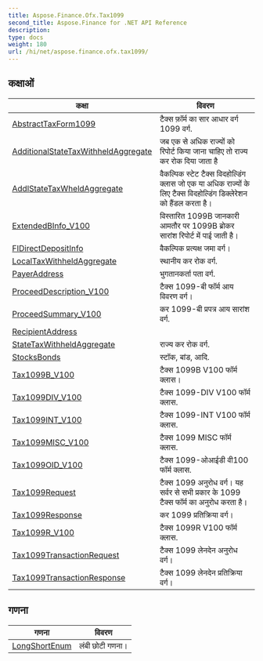 ```yaml
---
title: Aspose.Finance.Ofx.Tax1099
second_title: Aspose.Finance for .NET API Reference
description: 
type: docs
weight: 180
url: /hi/net/aspose.finance.ofx.tax1099/
---
```



## कक्षाओं

| कक्षा | विवरण |
| --- | --- |
| [AbstractTaxForm1099](./abstracttaxform1099/) | टैक्स फ़ॉर्म का सार आधार वर्ग 1099 वर्ग. |
| [AdditionalStateTaxWithheldAggregate](./additionalstatetaxwithheldaggregate/) | जब एक से अधिक राज्यों को रिपोर्ट किया जाना चाहिए तो राज्य कर रोक दिया जाता है |
| [AddlStateTaxWheldAggregate](./addlstatetaxwheldaggregate/) | वैकल्पिक स्टेट टैक्स विदहोल्डिंग क्लास जो एक या अधिक राज्यों के लिए टैक्स विदहोल्डिंग डिक्लेरेशन को हैंडल करता है। |
| [ExtendedBInfo_V100](./extendedbinfo_v100/) | विस्तारित 1099B जानकारी आमतौर पर 1099B ब्रोकर सारांश रिपोर्ट में पाई जाती है। |
| [FIDirectDepositInfo](./fidirectdepositinfo/) | वैकल्पिक प्रत्यक्ष जमा वर्ग। |
| [LocalTaxWithheldAggregate](./localtaxwithheldaggregate/) | स्थानीय कर रोक वर्ग. |
| [PayerAddress](./payeraddress/) | भुगतानकर्ता पता वर्ग. |
| [ProceedDescription_V100](./proceeddescription_v100/) | टैक्स 1099-बी फॉर्म आय विवरण वर्ग। |
| [ProceedSummary_V100](./proceedsummary_v100/) | कर 1099-बी प्रपत्र आय सारांश वर्ग. |
| [RecipientAddress](./recipientaddress/) |  |
| [StateTaxWithheldAggregate](./statetaxwithheldaggregate/) | राज्य कर रोक वर्ग. |
| [StocksBonds](./stocksbonds/) | स्टॉक, बांड, आदि. |
| [Tax1099B_V100](./tax1099b_v100/) | टैक्स 1099B V100 फॉर्म क्लास। |
| [Tax1099DIV_V100](./tax1099div_v100/) | टैक्स 1099-DIV V100 फॉर्म क्लास. |
| [Tax1099INT_V100](./tax1099int_v100/) | टैक्स 1099-INT V100 फॉर्म क्लास. |
| [Tax1099MISC_V100](./tax1099misc_v100/) | टैक्स 1099 MISC फॉर्म क्लास. |
| [Tax1099OID_V100](./tax1099oid_v100/) | टैक्स 1099-ओआईडी वी100 फॉर्म क्लास. |
| [Tax1099Request](./tax1099request/) | टैक्स 1099 अनुरोध वर्ग। यह सर्वर से सभी प्रकार के 1099 टैक्स फॉर्म का अनुरोध करता है। |
| [Tax1099Response](./tax1099response/) | कर 1099 प्रतिक्रिया वर्ग। |
| [Tax1099R_V100](./tax1099r_v100/) | टैक्स 1099R V100 फॉर्म क्लास. |
| [Tax1099TransactionRequest](./tax1099transactionrequest/) | टैक्स 1099 लेनदेन अनुरोध वर्ग। |
| [Tax1099TransactionResponse](./tax1099transactionresponse/) | टैक्स 1099 लेनदेन प्रतिक्रिया वर्ग। |
## गणना

| गणना | विवरण |
| --- | --- |
| [LongShortEnum](./longshortenum/) | लंबी छोटी गणना। |


